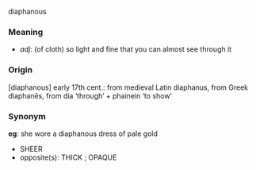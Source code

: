 diaphanous
### Meaning
+ _adj_: (of cloth) so light and fine that you can almost see through it

### Origin

[diaphanous] early 17th cent.: from medieval Latin diaphanus, from Greek diaphanēs, from dia ‘through’ + phainein ‘to show’

### Synonym

__eg__: she wore a diaphanous dress of pale gold

+ SHEER
+ opposite(s): THICK ; OPAQUE


